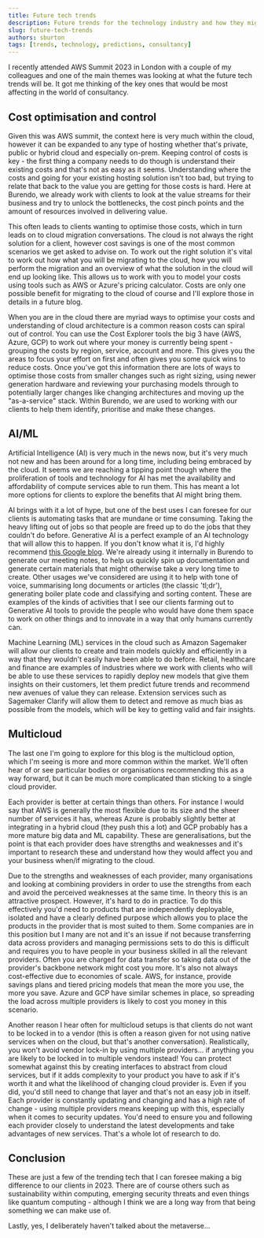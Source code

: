 ```yaml
---
title: Future tech trends
description: Future trends for the technology industry and how they might affect consultancy.
slug: future-tech-trends
authors: sburton
tags: [trends, technology, predictions, consultancy]
---
```


I recently attended AWS Summit 2023 in London with a couple of my colleagues and one of the main themes was looking at what the future tech trends will be. It got me thinking of the key ones that would be most affecting in the world of consultancy.

<!--truncate-->

## Cost optimisation and control

Given this was AWS summit, the context here is very much within the cloud, however it can be expanded to any type of hosting whether that's private, public or hybrid cloud and especially on-prem. Keeping control of costs is key - the first thing a company needs to do though is understand their existing costs and that's not as easy as it seems. Understanding where the costs and going for your existing hosting solution isn't too bad, but trying to relate that back to the value you are getting for those costs is hard. Here at Burendo, we already work with clients to look at the value streams for their business and try to unlock the bottlenecks, the cost pinch points and the amount of resources involved in delivering value.

This often leads to clients wanting to optimise those costs, which in turn leads on to cloud migration conversations. The cloud is not always the right solution for a client, however cost savings is one of the most common scenarios we get asked to advise on. To work out the right solution it's vital to work out how what you will be migrating to the cloud, how you will perform the migration and an overview of what the solution in the cloud will end up looking like. This allows us to work with you to model your costs using tools such as AWS or Azure's pricing calculator. Costs are only one possible benefit for migrating to the cloud of course and I'll explore those in details in a future blog.

When you are in the cloud there are myriad ways to optimise your costs and understanding of cloud architecture is a common reason costs can spiral out of control. You can use the Cost Explorer tools the big 3 have (AWS, Azure, GCP) to work out where your money is currently being spent - grouping the costs by region, service, account and more. This gives you the areas to focus your effort on first and often gives you some quick wins to reduce costs. Once you've got this information there are lots of ways to optimise those costs from smaller changes such as right sizing, using newer generation hardware and reviewing your purchasing models through to potentially larger changes like changing architectures and moving up the "as-a-service" stack. Within Burendo, we are used to working with our clients to help them identify, prioritise and make these changes.

## AI/ML

Artificial Intelligence (AI) is very much in the news now, but it's very much not new and has been around for a long time, including being embraced by the cloud. It seems we are reaching a tipping point though where the proliferation of tools and technology for AI has met the availability and affordability of compute services able to run them. This has meant a lot more options for clients to explore the benefits that AI might bring them.

AI brings with it a lot of hype, but one of the best uses I can foresee for our clients is automating tasks that are mundane or time consuming. Taking the heavy lifting out of jobs so that people are freed up to do the jobs that they couldn't do before. Generative AI is a perfect example of an AI technology that will allow this to happen. If you don't know what it is, I'd highly recommend [this Google blog](https://blog.google/inside-google/googlers/ask-a-techspert/what-is-generative-ai/). We're already using it internally in Burendo to generate our meeting notes, to help us quickly spin up documentation and generate certain materials that might otherwise take a very long time to create. Other usages we've considered are using it to help with tone of voice, summarising long documents or articles (the classic 'tl;dr'), generating boiler plate code and classifying and sorting content. These are examples of the kinds of activities that I see our clients farming out to Generative AI tools to provide the people who would have done them space to work on other things and to innovate in a way that only humans currently can.

Machine Learning (ML) services in the cloud such as Amazon Sagemaker will allow our clients to create and train models quickly and efficiently in a way that they wouldn't easily have been able to do before. Retail, healthcare and finance are examples of industries where we work with clients who will be able to use these services to rapidly deploy new models that give them insights on their customers, let them predict future trends and recommend new avenues of value they can release. Extension services such as Sagemaker Clarify will allow them to detect and remove as much bias as possible from the models, which will be key to getting valid and fair insights.

## Multicloud

The last one I'm going to explore for this blog is the multicloud option, which I'm seeing is more and more common within the market. We'll often hear of or see particular bodies or organisations recommending this as a way forward, but it can be much more complicated than sticking to a single cloud provider.

Each provider is better at certain things than others. For instance I would say that AWS is generally the most flexible due to its size and the sheer number of services it has, whereas Azure is probably slightly better at integrating in a hybrid cloud (they push this a lot) and GCP probably has a more mature big data and ML capability. These are generalisations, but the point is that each provider does have strengths and weaknesses and it's important to research these and understand how they would affect you and your business when/if migrating to the cloud.

Due to the strengths and weaknesses of each provider, many organisations and looking at combining providers in order to use the strengths from each and avoid the perceived weaknesses at the same time. In theory this is an attractive prospect. However, it's hard to do in practice. To do this effectively you'd need to products that are independently deployable, isolated and have a clearly defined purpose which allows you to place the products in the provider that is most suited to them. Some companies are in this position but I many are not and it's an issue if not because transferring data across providers and managing permissions sets to do this is difficult and requires you to have people in your business skilled in all the relevant providers. Often you are charged for data transfer so taking data out of the provider's backbone network might cost you more. It's also not always cost-effective due to economies of scale. AWS, for instance, provide savings plans and tiered pricing models that mean the more you use, the more you save. Azure and GCP have similar schemes in place, so spreading the load across multiple providers is likely to cost you money in this scenario.

Another reason I hear often for multicloud setups is that clients do not want to be locked in to a vendor (this is often a reason given for not using native services when on the cloud, but that's another conversation). Realistically, you won't avoid vendor lock-in by using multiple providers... if anything you are likely to be locked in to multiple vendors instead! You can protect somewhat against this by creating interfaces to abstract from cloud services, but if it adds complexity to your product you have to ask if it's worth it and what the likelihood of changing cloud provider is. Even if you did, you'd still need to change that layer and that's not an easy job in itself. Each provider is constantly updating and changing and has a high rate of change - using multiple providers means keeping up with this, especially when it comes to security updates. You'd need to ensure you and following each provider closely to understand the latest developments and take advantages of new services. That's a whole lot of research to do.

## Conclusion

These are just a few of the trending tech that I can foresee making a big difference to our clients in 2023. There are of course others such as sustainability within computing, emerging security threats and even things like quantum computing - although I think we are a long way from that being something we can make use of.

Lastly, yes, I deliberately haven't talked about the metaverse...

